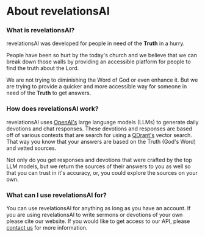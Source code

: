# About revelationsAI

### What is revelationsAI?

revelationsAI was developed for people in need of the **Truth** in a hurry.

People have been so hurt by the today's church and we believe that we can break down those walls by providing an accessible platform for people to find the truth about the Lord.

We are not trying to diminishing the Word of God or even enhance it. But we are trying to provide a quicker and more accessible way for someone in need of the **Truth** to get answers.

### How does revelationsAI work?

revelationsAI uses [OpenAI&#39;s](https://openai.com/) large language models (LLMs) to generate daily devotions and chat responses. These devotions and responses are based off of various contexts that are search for using a [QDrant&#39;s](https://qdrant.tech/) vector search. That way you know that your answers are based on the Truth (God's Word) and vetted sources.

Not only do you get responses and devotions that were crafted by the top LLM models, but we return the sources of their answers to you as well so that you can trust in it's accuracy, or, you could explore the sources on your own.

### What can I use revelationsAI for?

You can use revelationsAI for anything as long as you have an account. If you are using revelationsAI to write sermons or devotions of your own please cite our website. If you would like to get access to our API, please [contact us](mailto:admin@revelationsai.com) for more information.

